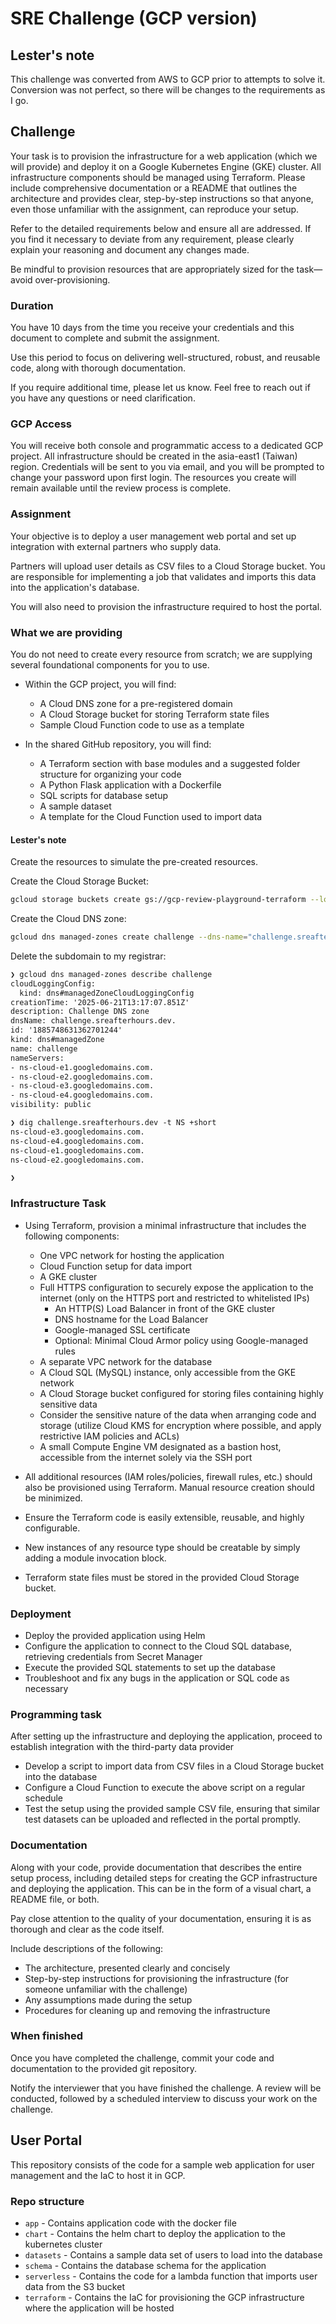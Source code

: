 # SRE Challenge (GCP version)

## Lester's note

This challenge was converted from AWS to GCP prior to attempts to solve it. Conversion was not perfect, so there will be changes to the requirements as I go.

## Challenge

Your task is to provision the infrastructure for a web application (which we will provide) and deploy it on a Google Kubernetes Engine (GKE) cluster. All infrastructure components should be managed using Terraform. Please include comprehensive documentation or a README that outlines the architecture and provides clear, step-by-step instructions so that anyone, even those unfamiliar with the assignment, can reproduce your setup.

Refer to the detailed requirements below and ensure all are addressed. If you find it necessary to deviate from any requirement, please clearly explain your reasoning and document any changes made.

Be mindful to provision resources that are appropriately sized for the task—avoid over-provisioning.

### Duration

You have 10 days from the time you receive your credentials and this document to complete and submit the assignment.

Use this period to focus on delivering well-structured, robust, and reusable code, along with thorough documentation.

If you require additional time, please let us know. Feel free to reach out if you have any questions or need clarification.

### GCP Access

You will receive both console and programmatic access to a dedicated GCP project. All infrastructure should be created in the asia-east1 (Taiwan) region. Credentials will be sent to you via email, and you will be prompted to change your password upon first login. The resources you create will remain available until the review process is complete.

### Assignment

Your objective is to deploy a user management web portal and set up integration with external partners who supply data.

Partners will upload user details as CSV files to a Cloud Storage bucket. You are responsible for implementing a job that validates and imports this data into the application's database.

You will also need to provision the infrastructure required to host the portal.

### What we are providing

You do not need to create every resource from scratch; we are supplying several foundational components for you to use.

- Within the GCP project, you will find:
  - A Cloud DNS zone for a pre-registered domain
  - A Cloud Storage bucket for storing Terraform state files
  - Sample Cloud Function code to use as a template

- In the shared GitHub repository, you will find:
  - A Terraform section with base modules and a suggested folder structure for organizing your code
  - A Python Flask application with a Dockerfile
  - SQL scripts for database setup
  - A sample dataset
  - A template for the Cloud Function used to import data

#### Lester's note

Create the resources to simulate the pre-created resources.

Create the Cloud Storage Bucket:

```bash
gcloud storage buckets create gs://gcp-review-playground-terraform --location asia
```

Create the Cloud DNS zone:

```bash
gcloud dns managed-zones create challenge --dns-name="challenge.sreafterhours.dev" --visibility="public" --description="Challenge DNS zone"
```

Delete the subdomain to my registrar:

```txt
❯ gcloud dns managed-zones describe challenge
cloudLoggingConfig:
  kind: dns#managedZoneCloudLoggingConfig
creationTime: '2025-06-21T13:17:07.851Z'
description: Challenge DNS zone
dnsName: challenge.sreafterhours.dev.
id: '1885748631362701244'
kind: dns#managedZone
name: challenge
nameServers:
- ns-cloud-e1.googledomains.com.
- ns-cloud-e2.googledomains.com.
- ns-cloud-e3.googledomains.com.
- ns-cloud-e4.googledomains.com.
visibility: public

❯ dig challenge.sreafterhours.dev -t NS +short
ns-cloud-e3.googledomains.com.
ns-cloud-e4.googledomains.com.
ns-cloud-e1.googledomains.com.
ns-cloud-e2.googledomains.com.

❯
```

### Infrastructure Task

- Using Terraform, provision a minimal infrastructure that includes the following components:

    - One VPC network for hosting the application
    - Cloud Function setup for data import
    - A GKE cluster
    - Full HTTPS configuration to securely expose the application to the internet (only on the HTTPS port and restricted to whitelisted IPs)
        - An HTTP(S) Load Balancer in front of the GKE cluster
        - DNS hostname for the Load Balancer
        - Google-managed SSL certificate
        - Optional: Minimal Cloud Armor policy using Google-managed rules
    - A separate VPC network for the database
    - A Cloud SQL (MySQL) instance, only accessible from the GKE network
    - A Cloud Storage bucket configured for storing files containing highly sensitive data
    - Consider the sensitive nature of the data when arranging code and storage (utilize Cloud KMS for encryption where possible, and apply restrictive IAM policies and ACLs)
    - A small Compute Engine VM designated as a bastion host, accessible from the internet solely via the SSH port
- All additional resources (IAM roles/policies, firewall rules, etc.) should also be provisioned using Terraform. Manual resource creation should be minimized.
- Ensure the Terraform code is easily extensible, reusable, and highly configurable.
- New instances of any resource type should be creatable by simply adding a module invocation block.
- Terraform state files must be stored in the provided Cloud Storage bucket.

### Deployment

- Deploy the provided application using Helm
- Configure the application to connect to the Cloud SQL database, retrieving credentials from Secret Manager
- Execute the provided SQL statements to set up the database
- Troubleshoot and fix any bugs in the application or SQL code as necessary

### Programming task

After setting up the infrastructure and deploying the application, proceed to establish integration with the third-party data provider

- Develop a script to import data from CSV files in a Cloud Storage bucket into the database
- Configure a Cloud Function to execute the above script on a regular schedule
- Test the setup using the provided sample CSV file, ensuring that similar test datasets can be uploaded and reflected in the portal promptly.

### Documentation

Along with your code, provide documentation that describes the entire setup process, including detailed steps for creating the GCP infrastructure and deploying the application. This can be in the form of a visual chart, a README file, or both.

Pay close attention to the quality of your documentation, ensuring it is as thorough and clear as the code itself.

Include descriptions of the following:

- The architecture, presented clearly and concisely
- Step-by-step instructions for provisioning the infrastructure (for someone unfamiliar with the challenge)
- Any assumptions made during the setup
- Procedures for cleaning up and removing the infrastructure

### When finished

Once you have completed the challenge, commit your code and documentation to the provided git repository.

Notify the interviewer that you have finished the challenge. A review will be conducted, followed by a scheduled interview to discuss your work on the challenge.

## User Portal

This repository consists of the code for a sample web application for user management and the IaC to host it in GCP. 

### Repo structure

* `app` - Contains application code with the docker file
* `chart` - Contains the helm chart to deploy the application to the kubernetes cluster
* `datasets` - Contains a sample data set of users to load into the database
* `schema` - Contains the database schema for the application
* `serverless` - Contains the code for a lambda function that imports user data from the S3 bucket
* `terraform` - Contains the IaC for provisioning the GCP infrastructure where the application will be hosted
